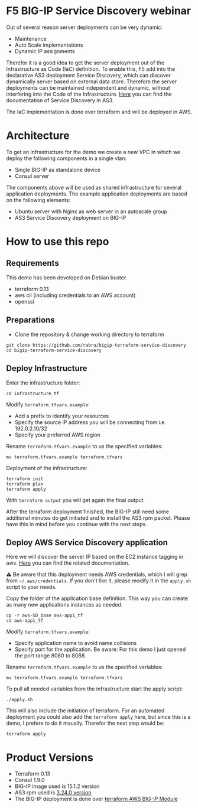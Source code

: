 # F5 BIG-IP Service Discovery webinar

Out of several reason server deployments can be very dynamic:
- Maintenance
- Auto Scale implementations
- Dynamic IP assignments

Therefor it is a good idea to get the server deployment out of the Infrastructure as Code (IaC) definition.
To enable this, F5 add into the declarative AS3 deployment Service Discovery,
which can discover dynamically server based on external data store.
Therefore the server deployments can be maintained independent and dynamic, without interfering into the Code of the Infrastructure.
[Here](https://clouddocs.f5.com/products/extensions/f5-appsvcs-extension/latest/declarations/discovery.html?highlight=service%20discovery)
you can find the documentation of Service Discovery in AS3.  

The IaC implementation is done over terraform and will be deployed in AWS.

# Architecture

To get an infrastructure for the demo we create a new VPC in which we deploy the following components in a single vlan:
- Single BIG-IP as standalone device
- Consul server 

The components above will be used as shared infrastructure for several application deployments. 
The example application deployments are based on the following elements:
- Ubuntu server with Nginx as web server in an autoscale group 
- AS3 Service Discovery deployment on BIG-IP

# How to use this repo


## Requirements

This demo has been developed on Debian buster.  

- terraform 0.13
- aws cli (including credentials to an AWS account)
- openssl

## Preparations 

- Clone the repository & change working directory to terraform
```
git clone https://github.com/rabru/bigip-terraform-service-discovery
cd bigip-terraform-service-discovery
```

## Deploy Infrastructure

Enter the infrastructure folder:
```
cd infrastructure_tf
```

Modify `terraform.tfvars.example`:
- Add a prefix to identify your resources
- Specify the source IP address you will be connecting from i.e. 192.0.2.10/32
- Specify your preferred AWS region 

Rename `terraform.tfvars.example` to us the specified variables:
```
mv terraform.tfvars.example terraform.tfvars
```

Deployment of the infrastructure:
```
terraform init
terraform plan
terraform apply
```

With `terraform output` you will get again the final output.

After the terraform deployment finished, the BIG-IP still need some additional minutes do get initiated and to install the AS3 rpm packet.
Please have this in mind before you continue with the next steps.

## Deploy AWS Service Discovery application

Here we will discover the server IP based on the EC2 instance tagging in aws. 
[Here](https://clouddocs.f5.com/products/extensions/f5-appsvcs-extension/latest/declarations/discovery.html?highlight=service%20discovery) 
you can find the related documentation. 

:warning: Be aware that this deployment needs AWS credentials, which I will grep from `~/.aws/credentials`. If you don't like it, please modify it in the `apply.sh` script to your needs.

Copy the folder of the application base definition. This way you can create as many new applications instances as needed.
```
cp -r aws-SD_base aws-app1_tf
cd aws-app1_tf
```

Modify `terraform.tfvars.example`:
- Specify application name to avoid name collisions
- Specify port for the application. Be aware: For this demo I just opened the port range 8080 to 8088.

Rename `terraform.tfvars.example` to us the specified variables:
```
mv terraform.tfvars.example terraform.tfvars
```

To pull all needed variables from the infrastructure start the apply script:
```
./apply.sh
```

This will also include the initiation of terraform. For an automated deployment you could also add the `terraform apply` here, but since this is a demo, I prefere to do it maually. Therefor the next step would be:
```
terraform apply
```


# Product Versions
- Terraform 0.13
- Consul 1.9.0
- BIG-IP image used is 15.1.2 version
- AS3 rpm used is [3.24.0 version](https://github.com/F5Networks/f5-appsvcs-extension/releases/download/v3.24.0/f5-appsvcs-3.24.0-5.noarch.rpm)
- The BIG-IP deployment is done over [terraform AWS BIG-IP Module](https://github.com/f5devcentral/terraform-aws-bigip-module)

